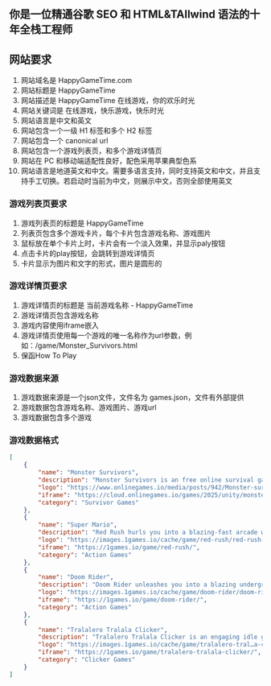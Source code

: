 ## 你是一位精通谷歌 SEO 和 HTML&TAIlwind 语法的十年全栈工程师

## 网站要求
1. 网站域名是 HappyGameTime.com
2. 网站标题是 HappyGameTime
3. 网站描述是 HappyGameTime 在线游戏，你的欢乐时光
4. 网站关键词是 在线游戏，快乐游戏，快乐时光
5. 网站语言是中文和英文
6. 网站包含一个一级 H1 标签和多个 H2 标签
7. 网站包含一个 canonical url
8. 网站包含一个游戏列表页，和多个游戏详情页
9. 网站在 PC 和移动端适配性良好，配色采用苹果典型色系
10. 网站语言是地道英文和中文。需要多语言支持，同时支持英文和中文，并且支持手工切换。若启动时当前为中文，则展示中文，否则全部使用英文

### 游戏列表页要求
1. 游戏列表页的标题是 HappyGameTime
2. 列表页包含多个游戏卡片，每个卡片包含游戏名称、游戏图片
3. 鼠标放在单个卡片上时，卡片会有一个淡入效果，并显示paly按钮
4. 点击卡片的play按钮，会跳转到游戏详情页
5. 卡片显示为图片和文字的形式，图片是圆形的

### 游戏详情页要求
1. 游戏详情页的标题是 当前游戏名称 - HappyGameTime
2. 游戏详情页包含游戏名称
3. 游戏内容使用iframe嵌入
4. 游戏详情页使用每一个游戏的唯一名称作为url参数，例如：/game/Monster_Survivors.html
5. 保函How To Play

### 游戏数据来源
1. 游戏数据来源是一个json文件，文件名为 games.json，文件有外部提供
2. 游戏数据包含游戏名称、游戏图片、游戏url
3. 游戏数据包含多个游戏

### 游戏数据格式
```json
[
    {
        "name": "Monster Survivors",
        "description": "Monster Survivors is an free online survival game with a minimalistic design and roguelite elements. The monsters are here, and you must survive!  Aggressive crabs, eerie pumpkins, flesh-eating plants and yes, even evil bees!  But on a vast open land, there's no place to run or hide. All you can do is survive as long as you can until waves of monsters end your struggles. Gather loot in each run to buy upgrades, strengthen your survivor and help the next survivor stand longer.",
        "logo": "https://www.onlinegames.io/media/posts/942/Monster-survivors.jpg",
        "iframe": "https://cloud.onlinegames.io/games/2025/unity/monster-survivors/index-og.html",
        "category": "Survivor Games"
    },
    {
        "name": "Super Mario",
        "description": "Red Rush hurls you into a blazing-fast arcade world where every second cranks up the speed and pressure. Reflexes need to fire instantly as barriers zip toward you in neon-soaked chaos. The pulse-pounding soundtrack fuels the madness, while the screen becomes a blur of danger and momentum. Dive into the rush, dodge with precision, and survive the storm—only the sharpest make it through. Are you fast enough to handle the storm? Get ready to break limits and scroll down to master the chaos!",
        "logo": "https://images.1games.io/cache/game/red-rush/red-rush-m200x130.webp",
        "iframe": "https://1games.io/game/red-rush/",
        "category": "Action Games"
    },
    {
        "name": "Doom Rider",
        "description": "Doom Rider unleashes you into a blazing underground world where speed, fury, and flaming wheels rule. Ride a bike like vengeance itself as you blaze past haunted landscapes and face the undead army. The stakes are high, the path is brutal, and only one legend rides out alive. Ignite your ride and enter the chaos in this driving game now!",
        "logo": "https://images.1games.io/cache/game/doom-rider/doom-rider-m200x130.webp",
        "iframe": "https://1games.io/game/doom-rider/",
        "category": "Action Games"
    },
    {
        "name": "Tralalero Tralala Clicker",
        "description": "Tralalero Tralala Clicker is an engaging idle game that draws inspiration from the essence of Italian Brainrot. With each absurd click, Tralalero unleashes an echo of musical madness that multiplies faster than your brain can comprehend. An endless spiral of accordion loops, explosive vocals, and visual overstimulation engulfs you. This is not a game you win. This is a game you survive. If you enjoy mind-numbing clicker chaos that grows louder and weirder, your fingers are about to be possessed!",
        "logo": "https://images.1games.io/cache/game/tralalero-tral…a-clicker/tralalero-tralala-clicker-m200x130.webp",
        "iframe": "https://1games.io/game/tralalero-tralala-clicker/",
        "category": "Clicker Games"
    }
]
```